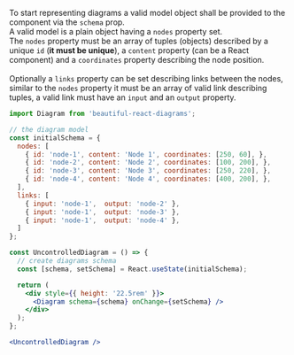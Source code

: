 To start representing diagrams a valid model object shall be provided to the component via the `schema` prop.<br/>
A valid model is a plain object having a `nodes` property set.<br />
The `nodes` property must be an array of tuples (objects) described by a unique `id` (<strong>it must be unique</strong>), 
a `content` property (can be a React component) and a `coordinates` property describing the node position.<br/><br/>
Optionally a `links` property can be set describing links between the nodes, similar to the `nodes` property it must 
be an array of valid link describing tuples, a valid link must have an `input` and an `output` property.

``` jsx
import Diagram from 'beautiful-react-diagrams';

// the diagram model
const initialSchema = {
  nodes: [
    { id: 'node-1', content: 'Node 1', coordinates: [250, 60], },
    { id: 'node-2', content: 'Node 2', coordinates: [100, 200], },
    { id: 'node-3', content: 'Node 3', coordinates: [250, 220], },
    { id: 'node-4', content: 'Node 4', coordinates: [400, 200], },
  ],
  links: [
    { input: 'node-1',  output: 'node-2' },
    { input: 'node-1',  output: 'node-3' },
    { input: 'node-1',  output: 'node-4' },
  ]
};

const UncontrolledDiagram = () => {
  // create diagrams schema
  const [schema, setSchema] = React.useState(initialSchema);

  return (
    <div style={{ height: '22.5rem' }}>
      <Diagram schema={schema} onChange={setSchema} />
    </div>
  );
};

<UncontrolledDiagram />
```
